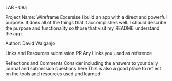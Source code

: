 
LAB - 08a

Project Name: Wireframe Excersise
I build an app with a direct and powerful purpose. It does all of the things that it accomplishes well. I should describe the purpose and functionality so those that visit my README understand the app

Author: David Waiganjo

Links and Resources
submission PR
Any Links you used as reference

Reflections and Comments
Consider including the answers to your daily journal and submission questions here
This is also a good place to reflect on the tools and resources used and learned
